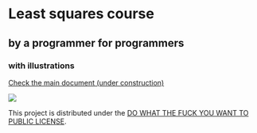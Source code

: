 # Least squares course
## by a programmer for programmers
### with illustrations

[Check the main document (under construction)](https://github.com/ssloy/least-squares-course/blob/master/course/least-squares.pdf) 

![](https://raw.githubusercontent.com/ssloy/least-squares-course/master/course/img/caricature.jpg)

This project is distributed under the [DO WHAT THE FUCK YOU WANT TO PUBLIC LICENSE](https://en.wikipedia.org/wiki/WTFPL).

